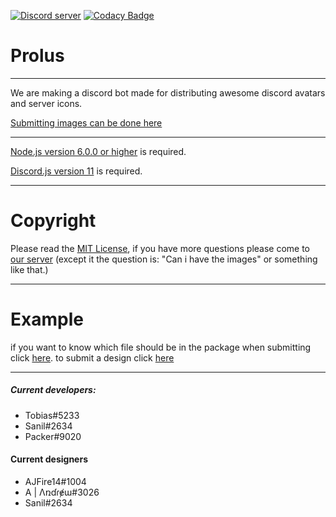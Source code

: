 <a href="https://discord.gg/YCp4p8r"><img src="https://discordapp.com/api/guilds/281063784569765889/embed.png" alt="Discord server" /></a> [![Codacy Badge](https://api.codacy.com/project/badge/Grade/c4b95adc3aa84e2a88748524e8586772)](https://www.codacy.com/app/TobiasFeld22/Image-bot?utm_source=github.com&amp;utm_medium=referral&amp;utm_content=TobiasFeld22/Image-bot&amp;utm_campaign=Badge_Grade)

# Prolus
***

We are making a discord bot made for distributing awesome discord avatars and server icons.

[Submitting images can be done here](https://docs.google.com/forms/d/e/1FAIpQLSfzSHE5TaXGg6Fd5HyrNcw6lNzi-ZdrXxV1r7kU-4WrIPX8MA/viewform)

***
[Node.js version 6.0.0 or higher](https://nodejs.org/en/) is required.

[Discord.js version 11](https://github.com/hydrabolt/discord.js) is required.
***
# Copyright
Please read the [MIT License](LICENSE.md), if you have more questions please come to [our server](https://discord.gg/YCp4p8r) (except it the question is: "Can i have the images" or something like that.)
***
# Example
if you want to know which file should be in the package when submitting click [here](https://www.dropbox.com/s/tnectbr689825e9/Template.zip?dl=1). to submit a design click [here](https://docs.google.com/forms/d/e/1FAIpQLSfzSHE5TaXGg6Fd5HyrNcw6lNzi-ZdrXxV1r7kU-4WrIPX8MA/viewform)

***

##### Current developers:
- Tobias#5233
- Sanil#2634
- Packer#9020



#### Current designers
- AJFire14#1004
- A | Λռɗɾɇɯ#3026
- Sanil#2634
